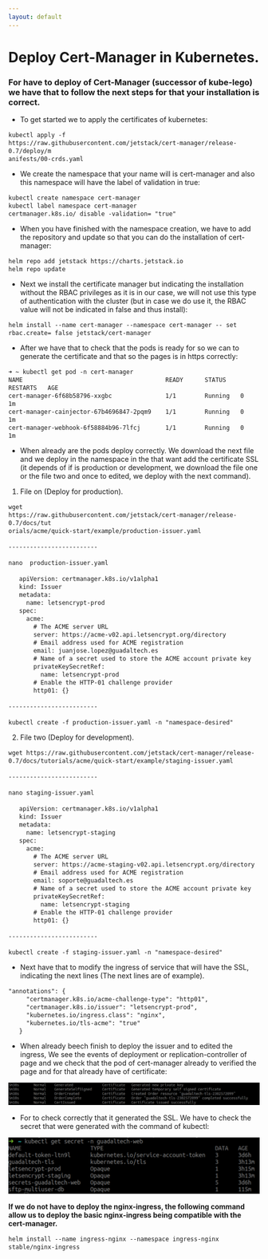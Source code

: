 ```yaml
---
layout: default
---
```


# [](#header-1)Deploy Cert-Manager in Kubernetes.

### For have  to deploy of Cert-Manager (successor of kube-lego) we have that to follow the next steps for that your installation is correct.

 - To get started we to apply the certificates of kubernetes:
 ```
kubectl apply -f
https://raw.githubusercontent.com/jetstack/cert-manager/release-0.7/deploy/m
anifests/00-crds.yaml
 ```

 - We create the namespace that your name will is cert-manager and also
this namespace will have the label of validation in true:
```
kubectl create namespace cert-manager
kubectl label namespace cert-manager
certmanager.k8s.io/​ disable​ -validation=​ "true"
```

 - When you have finished with the namespace creation, we have to add the repository and update so that you can do the installation of cert-manager:
```
helm repo add jetstack https://charts.jetstack.io
helm repo update
```

 - Next we install the certificate manager but indicating the installation without the RBAC privileges as it is in our case, we will not use this type of authentication with the cluster (but in case we do use it, the RBAC value will not be indicated in false and thus install):
 ```
helm install --name cert-manager --namespace cert-manager --​ set
rbac.create=​ false​ jetstack/cert-manager
 ```

 - After we have that to check that the pods is ready for so we can
to generate the certificate and that so the pages is in https
correctly:
```
➜ ~ kubectl get pod -n cert-manager
NAME                                        READY      STATUS    RESTARTS   AGE
cert-manager-6f68b58796-xxgbc               1/1        Running   0          1m
cert-manager-cainjector-67b4696847-2pqm9    1/1        Running   0          1m
cert-manager-webhook-6f58884b96-7lfcj       1/1        Running   0          1m
```

 - When already are the pods deploy correctly. We download the
next file and we deploy in the namespace in the that want add the
certificate SSL (it depends of if is production or development, we download the file one or the file two and once to edited, we deploy with the next command).

  1. File on (Deploy for production).

```
wget
https://raw.githubusercontent.com/jetstack/cert-manager/release-0.7/docs/tut
orials/acme/quick-start/example/production-issuer.yaml

-------------------------

nano​ ​ production-issuer.yaml

   apiVersion: certmanager.k8s.io/v1alpha1
   kind: Issuer
   metadata:
     name: letsencrypt-prod
   spec:
     acme:
       # The ACME server URL
       server: https://acme-v02.api.letsencrypt.org/directory
       # Email address used for ACME registration
       email: juanjose.lopez@guadaltech.es
       # Name of a secret used to store the ACME account private key
       privateKeySecretRef:
         name: letsencrypt-prod
       # Enable the HTTP-01 challenge provider
       http01: {}

-------------------------

kubectl create -f production-issuer.yaml -n "namespace-desired"
```

  2. File two (Deploy for development).

```
wget https://raw.githubusercontent.com/jetstack/cert-manager/release-0.7/docs/tutorials/acme/quick-start/example/staging-issuer.yaml

-------------------------

nano staging-issuer.yaml

   apiVersion: certmanager.k8s.io/v1alpha1
   kind: Issuer
   metadata:
     name: letsencrypt-staging
   spec:
     acme:
       # The ACME server URL
       server: https://acme-staging-v02.api.letsencrypt.org/directory
       # Email address used for ACME registration
       email: soporte@guadaltech.es
       # Name of a secret used to store the ACME account private key
       privateKeySecretRef:
         name: letsencrypt-staging
       # Enable the HTTP-01 challenge provider
       http01: {}

-------------------------

kubectl create -f staging-issuer.yaml -n "namespace-desired"
```

 - Next have that to modify the ingress of service that will have the SSL, indicating the next lines (The next lines are of example).
 ```
 "annotations": {
      "certmanager.k8s.io/acme-challenge-type": "http01",
      "certmanager.k8s.io/issuer": "letsencrypt-prod",
      "kubernetes.io/ingress.class": "nginx",
      "kubernetes.io/tls-acme": "true"
    }
 ```

 - When already beech finish to deploy the issuer and to edited the ingress, We see the events of deployment or replication-controller of page and  we check that the pod of cert-manager already to verified the page and for that already have of certificate:

![Alt Text](../assets/images/events-cert-manager.png) 

 - For to check correctly that it generated the SSL. We have to check the secret that were generated with the command of kubectl:

![Alt Text](../assets/images/secret-cert-manager-namespace-with-ssl.png)


__If we do not have to deploy the nginx-ingress, the following command allow us to deploy the basic nginx-ingress being compatible with the  cert-manager.__

```
helm install --name ingress-nginx --namespace ingress-nginx stable/nginx-ingress
```



